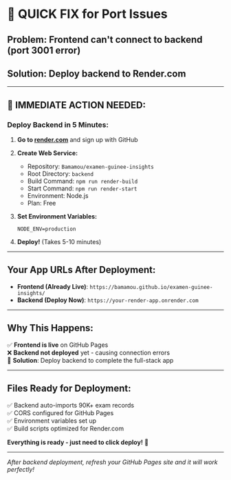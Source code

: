 # 🎯 **QUICK FIX for Port Issues**

## **Problem**: Frontend can't connect to backend (port 3001 error)
## **Solution**: Deploy backend to Render.com

---

## **🚀 IMMEDIATE ACTION NEEDED:**

### **Deploy Backend in 5 Minutes:**

1. **Go to [render.com](https://render.com)** and sign up with GitHub

2. **Create Web Service:**
   - Repository: `Bamamou/examen-guinee-insights`
   - Root Directory: `backend`
   - Build Command: `npm run render-build`
   - Start Command: `npm run render-start`
   - Environment: Node.js
   - Plan: Free

3. **Set Environment Variables:**
   ```
   NODE_ENV=production
   ```

4. **Deploy!** (Takes 5-10 minutes)

---

## **Your App URLs After Deployment:**

- **Frontend (Already Live)**: `https://bamamou.github.io/examen-guinee-insights/`
- **Backend (Deploy Now)**: `https://your-render-app.onrender.com`

---

## **Why This Happens:**

✅ **Frontend is live** on GitHub Pages  
❌ **Backend not deployed** yet - causing connection errors  
🔧 **Solution**: Deploy backend to complete the full-stack app  

---

## **Files Ready for Deployment:**

✅ Backend auto-imports 90K+ exam records  
✅ CORS configured for GitHub Pages  
✅ Environment variables set up  
✅ Build scripts optimized for Render.com  

**Everything is ready - just need to click deploy!** 🚀

---

*After backend deployment, refresh your GitHub Pages site and it will work perfectly!*
